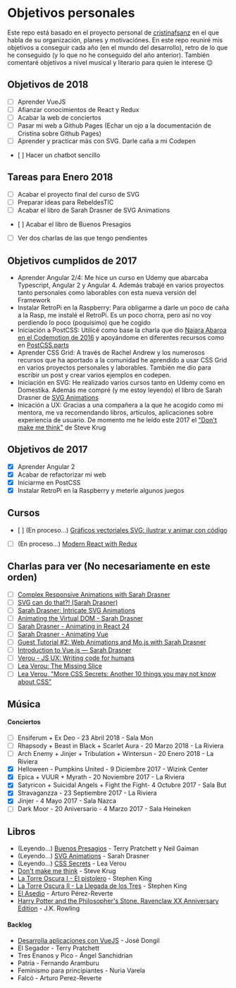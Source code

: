 Objetivos personales
==============

Este repo está basado en el proyecto personal de [cristinafsanz](https://github.com/cristinafsanz/personal-goals) en el que habla de su organización, planes y motivaciónes. En este repo reuniré mis objetivos a conseguir cada año (en el mundo del desarrollo), retro de lo que he conseguido (y lo que no he conseguido del año anterior). También comentaré objetivos a nivel musical y literario para quien le interese 😌

## Objetivos de 2018
- [ ] Aprender VueJS
- [ ] Afianzar conocimientos de React y Redux
- [ ] Acabar la web de conciertos
- [ ] Pasar mi web a Github Pages (Echar un ojo a la documentación de Cristina sobre Github Pages)
- [ ] Aprender y practicar más con SVG. Darle caña a mi Codepen
- [ ] Hacer un chatbot sencillo

## Tareas para Enero 2018
- [ ] Acabar el proyecto final del curso de SVG
- [ ] Preparar ideas para RebeldesTIC
- [ ] Acabar el libro de Sarah Drasner de SVG Animations
- [ ] Acabar el libro de Buenos Presagios
- [ ] Ver dos charlas de las que tengo pendientes

## Objetivos cumplidos de 2017
- Aprender Angular 2/4: Me hice un curso en Udemy que abarcaba Typescript, Angular 2 y Angular 4. Además trabajé en varios proyectos tanto personales como laborables con esta nueva versión del Framework
- Instalar RetroPi en la Raspberry: Para obligarme a darle un poco de caña a la Rasp, me instalé el RetroPi. Es un poco chorra, pero así no voy perdiendo lo poco (poquísimo) que he cogido
- Iniciación a PostCSS: Utilicé como base la charla que dio [Naiara Abaroa en el Codemotion de 2016](https://www.youtube.com/watch?v=7peIFggDH8M) y apoyándome en diferentes recursos como en [PostCSS.parts](https://www.postcss.parts/)
- Aprender CSS Grid: A través de Rachel Andrew y los numerosos recursos que ha aportado a la comunidad he aprendido a usar CSS Grid en varios proyectos personales y laborables. También me dio para escribir un post y crear varios ejemplos en codepen.
- Iniciación en SVG: He realizado varios cursos tanto en Udemy como en Domestika. Además me compré (y me estoy leyendo) el libro de Sarah Drasner de [SVG Animations](http://shop.oreilly.com/product/0636920045335.do)
- Inicación a UX: Gracias a una compañera a la que he acogido como mi mentora, me va recomendando libros, artículos, aplicaciones sobre experiencia de usuario. De momento me he leído este 2017 el ["Don't make me think"](https://www.amazon.es/Dont-Think-Revisited-Voices-Matter/dp/0321965515/ref=sr_1_1?ie=UTF8&qid=1514295977&sr=8-1&keywords=dont+make+me+think) de Steve Krug

## Objetivos de 2017
- [x] Aprender Angular 2
- [x] Acabar de refactorizar mi web
- [x] Iniciarme en PostCSS
- [x] Instalar RetroPi en la Raspberry y meterle algunos juegos

## Cursos
- [ ] (En proceso...) [Gráficos vectoriales SVG: ilustrar y animar con código](https://www.domestika.org/es/courses/169-graficos-vectoriales-svg-ilustrar-y-animar-con-codigo/course)
- [ ] (En proceso...) [Modern React with Redux](https://www.udemy.com/react-redux/)

## Charlas para ver (No necesariamente en este orden)
- [ ] [Complex Responsive Animations with Sarah Drasner ](https://www.youtube.com/watch?v=BTyKwxf60s4&t=4s)
- [ ] [SVG can do that?! (Sarah Drasner) ](https://www.youtube.com/watch?v=ADXX4fmWHbo)
- [ ] [Sarah Drasner: Intricate SVG Animations](https://www.youtube.com/watch?v=wc8ovZZ78SY)
- [ ] [Animating the Virtual DOM - Sarah Drasner](https://www.youtube.com/watch?v=W5AdUcJDHo0)
- [ ] [Sarah Drasner - Animating in React
24](https://www.youtube.com/watch?v=QlmaI7x7SYo)
- [ ] [Sarah Drasner - Animating Vue](https://www.youtube.com/watch?v=gJDyhmL9O_E)
- [ ] [Guest Tutorial #2: Web Animations and Mo.js with Sarah Drasner](https://www.youtube.com/watch?v=yRxWa8lXasI)
- [ ] [Introduction to Vue.js — Sarah Drasner](https://www.youtube.com/watch?v=TGW-z1bIWyg)
- [ ] [Verou - JS UX: Writing code for humans](https://www.youtube.com/watch?v=gweY3L0YA1Y&t=53s)
- [ ] [Lea Verou: The Missing Slice](https://www.youtube.com/watch?v=eVnUDTtOLE0)
- [ ] [Lea Verou, "More CSS Secrets: Another 10 things you may not know about CSS"](https://www.youtube.com/watch?v=3ikye7Qc7Ak)

## Música
#### Conciertos
- [ ] Ensiferum + Ex Deo - 23 Abril 2018 - Sala Mon
- [ ] Rhapsody + Beast in Black + Scarlet Aura - 20 Marzo 2018 - La Riviera
- [ ] Arch Enemy + Jinjer + Tribulation + Wintersun - 20 Enero 2018 - La Riviera
- [x] Helloween - Pumpkins United - 9 Diciembre 2017 - Wizink Center
- [x] Epica + VUUR + Myrath - 20 Noviembre 2017 - La Riviera
- [x] Satyricon + Suicidal Angels + Fight the Fight- 4 Octubre 2017 - Sala But
- [x] Stravaganzza - 23 Septiembre 2017 - La Riviera
- [x] Jinjer - 4 Mayo 2017 - Sala Nazca
- [ ] Dark Moor - 20 Aniversario - 4 Marzo 2017 - Sala Heineken

## Libros
- (Leyendo...) [Buenos Presagios]() - Terry Pratchett y Neil Gaiman
- (Leyendo...) [SVG Animations](http://shop.oreilly.com/product/0636920045335.do) - Sarah Drasner
- (Leyendo...) [CSS Secrets](http://shop.oreilly.com/product/0636920031123.do) - Lea Verou
- [Don't make me think](https://www.amazon.es/Dont-Think-Revisited-Voices-Matter/dp/0321965515/ref=sr_1_1?ie=UTF8&qid=1514295977&sr=8-1&keywords=dont+make+me+think)  - Steve Krug
- [La Torre Oscura I - El pistolero](https://www.amazon.es/pistolero-BEST-SELLER-Stephen-King/dp/8466338500/ref=sr_1_2?ie=UTF8&qid=1514297496&sr=8-2&keywords=libros+la+torre+oscura) - Stephen King
- [La Torre Oscura II - La Llegada de los Tres](https://www.amazon.es/llegada-tres-Torre-Oscura-SELLER/dp/8466340580/ref=sr_1_1?ie=UTF8&qid=1514297496&sr=8-1&keywords=libros+la+torre+oscura) - Stephen King
- [El Asedio](https://www.casadellibro.com/libro-el-asedio/9788420405551/1653255) - Arturo Pérez-Reverte
- [Harry Potter and the Philosopher's Stone. Ravenclaw XX Anniversary Edition](https://harrypotter.bloomsbury.com/uk/harry-potter-and-the-philosophers-stone-ravenclaw-9781408883785/?ewid=1614) - J.K. Rowling
#### Backlog
- [Desarrolla aplicaciones con VueJS](https://www.gitbook.com/book/jdonsan/desarrolla-aplicaciones-con-vuejs/details) - José Dongil
- El Segador - Terry Pratchett
- Tres Enanos y Pico - Ángel Sanchidrian
- Patria - Fernando Aramburu
- Feminismo para principiantes - Nuria Varela
- Falcó - Arturo Perez-Reverte
